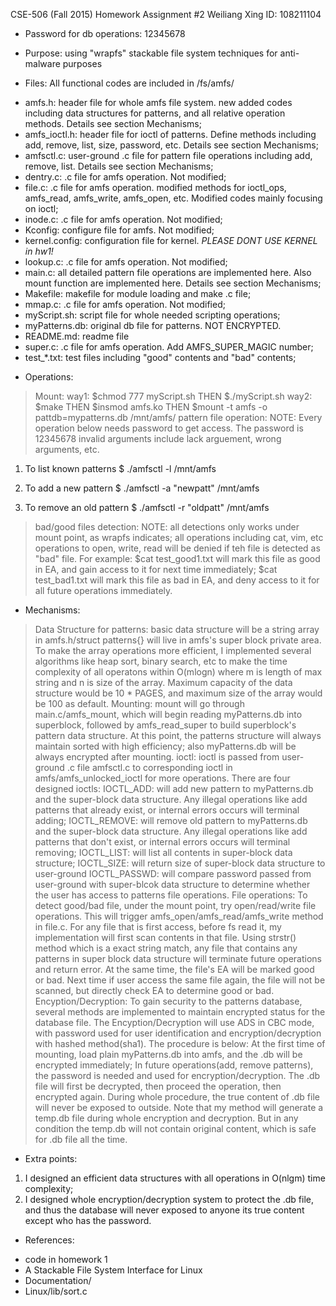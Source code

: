 CSE-506 (Fall 2015) Homework Assignment #2
Weiliang Xing
ID: 108211104

* Password for db operations:
12345678

* Purpose:
using "wrapfs" stackable file system techniques for anti-malware purposes

* Files: 
All functional codes are included in <Your kernel>/fs/amfs/

- amfs.h: header file for whole amfs file system. new added codes including
data structures for patterns, and all relative operation methods. Details see section Mechanisms;
- amfs_ioctl.h: header file for ioctl of patterns. Define methods including add, remove, list, size, 
password, etc. Details see section Mechanisms;
- amfsctl.c: user-ground .c file for pattern file operations including add, remove, list. Details see section Mechanisms;
- dentry.c: .c file for amfs operation. Not modified;
- file.c: .c file for amfs operation. modified methods for ioctl_ops, amfs_read, amfs_write, amfs_open, etc.
Modified codes mainly focusing on ioctl;
- inode.c: .c file for amfs operation. Not modified;
- Kconfig: configure file for amfs. Not modified;
- kernel.config: configuration file for kernel. *PLEASE DONT USE KERNEL in hw1!*
- lookup.c: .c file for amfs operation. Not modified;
- main.c: all detailed pattern file operations are implemented here. Also mount function are implemented here. Details see section Mechanisms;
- Makefile: makefile for module loading and make .c file;
- mmap.c: .c file for amfs operation. Not modified;
- myScript.sh: script file for whole needed scripting operations;
- myPatterns.db: original db file for patterns. NOT ENCRYPTED.
- README.md: readme file
- super.c: .c file for amfs operation. Add AMFS_SUPER_MAGIC number;
- test_*.txt: test files including "good" contents and "bad" contents;

* Operations:
> Mount: 
way1: $chmod 777 myScript.sh THEN $./myScript.sh
way2: $make THEN $insmod amfs.ko THEN $mount -t amfs -o pattdb=mypatterns.db  <Your directory> /mnt/amfs/
> pattern file operation:
NOTE:
Every operation below needs password to get access. The password is 12345678
invalid arguments include lack arguement, wrong arguments, etc.
1. To list known patterns
$ ./amfsctl -l /mnt/amfs

2. To add a new pattern
$ ./amfsctl -a "newpatt" /mnt/amfs

3. To remove an old pattern
$ ./amfsctl -r "oldpatt" /mnt/amfs
> bad/good files detection:
NOTE: all detections only works under mount point, as wrapfs indicates;
all operations including cat, vim, etc operations to open, write, read will be denied if teh file
is detected as "bad" file. For example:
$cat test_good1.txt will mark this file as good in EA, and gain access to it for next time immediately;
$cat test_bad1.txt will mark this file as bad in EA, and deny access to it for all future operations immediately.

* Mechanisms:
> Data Structure for patterns:
basic data structure will be a string array in amfs.h/struct patterns{} will live in amfs's super block private area. To make the array operations more efficient, I implemented several algorithms like heap sort, binary search, etc to make the time complexity of all operatons within O(mlogn) where m is length of max string and n is size of the array. Maximum capacity of the data structure would be 10 * PAGES, and maximum size of the array would be 100 as default. 
> Mounting:
mount will go through main.c/amfs_mount, which will begin reading myPatterns.db into superblock, followed by amfs_read_super to build superblock's pattern data structure. At this point, the patterns structure will always maintain sorted with high efficiency; also myPatterns.db will be always encrypted after mounting.
> ioctl:
ioctl is passed from user-ground .c file amfsctl.c to corresponding ioctl in amfs/amfs_unlocked_ioctl for more operations. There are four designed ioctls:
IOCTL_ADD: will add new pattern to myPatterns.db and the super-block data structure. Any illegal operations
like add patterns that already exist, or internal errors occurs will terminal adding;
IOCTL_REMOVE: will remove old pattern to myPatterns.db and the super-block data structure. Any illegal operations like add patterns that don't exist, or internal errors occurs will terminal removing;
IOCTL_LIST: will list all contents in super-block data structure;
IOCTL_SIZE: will return size of super-block data structure to user-ground
IOCTL_PASSWD: will compare password passed from user-ground with super-blcok data structure to determine whether the user has access to patterns file operations.
> File operations:
To detect good/bad file, under the mount point, try open/read/write file operations. This will trigger amfs_open/amfs_read/amfs_write method in file.c. For any file that is first access, before fs read it, my implementation will first scan contents in that file. Using strstr() method which is a exact string match, any file that contains any patterns in super block data structure will terminate future operations and return error. At the same time, the file's EA will be marked good or bad. Next time if user access the same file again, the file will not be scanned, but directly check EA to determine good or bad. 
> Encyption/Decryption:
To gain security to the patterns database, several methods are implemented to maintain encrypted status for the database file. The Encyption/Decryption will use ADS in CBC mode, with password used for user identification and encryption/decryption with hashed method(sha1).
The procedure is below:
At the first time of mounting, load plain myPatterns.db into amfs, and the .db will be encrypted immediately;
In future operations(add, remove patterns), the password is needed and used for encryption/decryption. The .db file will first be decrypted, then proceed the operation, then encrypted again. During whole procedure, the true content of .db file will never be exposed to outside.
Note that my method will generate a temp.db file during whole encryption and decryption. But in any condition the temp.db will not contain original content, which is safe for .db file all the time.

* Extra points:
1. I designed an efficient data structures with all operations in O(nlgm) time complexity;
2. I designed whole encryption/decryption system to protect the .db file, and thus the database will never exposed to anyone its true content except who has the password.

* References:
- code in homework 1
- A Stackable File System Interface for Linux
- Documentation/
- Linux/lib/sort.c

